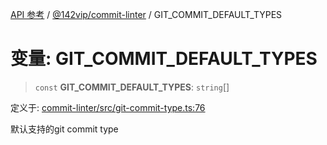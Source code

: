 [API 参考](../../../packages.md) / [@142vip/commit-linter](../index.md) / GIT\_COMMIT\_DEFAULT\_TYPES

# 变量: GIT\_COMMIT\_DEFAULT\_TYPES

> `const` **GIT\_COMMIT\_DEFAULT\_TYPES**: `string`[]

定义于: [commit-linter/src/git-commit-type.ts:76](https://github.com/142vip/core-x/blob/293ce1057e8ca17514533d1e98d7acd05ef45b34/packages/commit-linter/src/git-commit-type.ts#L76)

默认支持的git commit type
